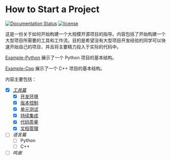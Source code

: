 # How to Start a Project

[![Documentation Status](https://readthedocs.org/projects/how-to-start-a-project/badge/?version=latest)](http://how-to-start-a-project.readthedocs.io/zh/latest/?badge=latest)
[![license](https://img.shields.io/github/license/mashape/apistatus.svg)](https://github.com/Shenggan/How-to-Start-a-Project/blob/master/LICENSE)

这是一份关于如何开始构建一个大规模开源项目的指导。内容包括了开始构建一个大型项目所需要的工具和工作流。目的是希望没有大型项目开发经验的同学可以快速开始自己的项目，并且将主要精力投入于实际的代码中。

[Example-Python](https://github.com/Shenggan/Example-Python) 展示了一个 Python 项目的基本结构。

[Example-Cpp](https://github.com/Shenggan/Example-Cpp) 展示了一个 C++ 项目的基本结构。

内容主要包括：

- [x] *[工具篇](http://how-to-start-a-project.readthedocs.io/zh/latest/chapter_tools/index.html)*
    - [x] [开发环境](http://how-to-start-a-project.readthedocs.io/zh/latest/chapter_tools/editor.html)
    - [x] [版本控制](http://how-to-start-a-project.readthedocs.io/zh/latest/chapter_tools/git.html)
    - [x] [单元测试](http://how-to-start-a-project.readthedocs.io/zh/latest/chapter_tools/test.html)
    - [x] [持续集成](http://how-to-start-a-project.readthedocs.io/zh/latest/chapter_tools/ci.html)
    - [x] [代码质量](http://how-to-start-a-project.readthedocs.io/zh/latest/chapter_tools/quality.html)
    - [x] [文档管理](http://how-to-start-a-project.readthedocs.io/zh/latest/chapter_tools/docs.html)
- [ ] *语言篇*
    - [ ] Python
    - [ ] C++
- [ ] *鸣谢*